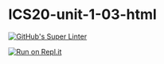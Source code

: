 # ICS20-unit-1-03-html

[![GitHub's Super Linter](https://github.com//marco-cuconato/ICS20-unit-1-03-html//workflows/GitHub's%20Super%20Linter/badge.svg)](https://github.com//marco-cuconato/ICS20-unit-1-03-html//actions)

[![Run on Repl.it](https://repl.it/badge/github//marco-cuconato/ICS20-unit-1-03-html/)](https://repl.it/github//marco-cuconato/ICS20-unit-1-03-html/)
